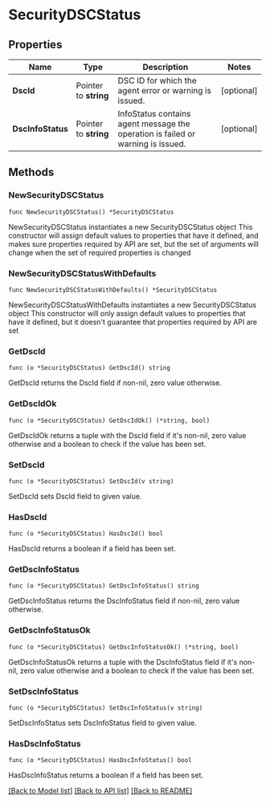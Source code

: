 # SecurityDSCStatus

## Properties

Name | Type | Description | Notes
------------ | ------------- | ------------- | -------------
**DscId** | Pointer to **string** | DSC ID for which the agent error or warning is issued. | [optional] 
**DscInfoStatus** | Pointer to **string** | InfoStatus contains agent message the operation is failed or warning is issued. | [optional] 

## Methods

### NewSecurityDSCStatus

`func NewSecurityDSCStatus() *SecurityDSCStatus`

NewSecurityDSCStatus instantiates a new SecurityDSCStatus object
This constructor will assign default values to properties that have it defined,
and makes sure properties required by API are set, but the set of arguments
will change when the set of required properties is changed

### NewSecurityDSCStatusWithDefaults

`func NewSecurityDSCStatusWithDefaults() *SecurityDSCStatus`

NewSecurityDSCStatusWithDefaults instantiates a new SecurityDSCStatus object
This constructor will only assign default values to properties that have it defined,
but it doesn't guarantee that properties required by API are set

### GetDscId

`func (o *SecurityDSCStatus) GetDscId() string`

GetDscId returns the DscId field if non-nil, zero value otherwise.

### GetDscIdOk

`func (o *SecurityDSCStatus) GetDscIdOk() (*string, bool)`

GetDscIdOk returns a tuple with the DscId field if it's non-nil, zero value otherwise
and a boolean to check if the value has been set.

### SetDscId

`func (o *SecurityDSCStatus) SetDscId(v string)`

SetDscId sets DscId field to given value.

### HasDscId

`func (o *SecurityDSCStatus) HasDscId() bool`

HasDscId returns a boolean if a field has been set.

### GetDscInfoStatus

`func (o *SecurityDSCStatus) GetDscInfoStatus() string`

GetDscInfoStatus returns the DscInfoStatus field if non-nil, zero value otherwise.

### GetDscInfoStatusOk

`func (o *SecurityDSCStatus) GetDscInfoStatusOk() (*string, bool)`

GetDscInfoStatusOk returns a tuple with the DscInfoStatus field if it's non-nil, zero value otherwise
and a boolean to check if the value has been set.

### SetDscInfoStatus

`func (o *SecurityDSCStatus) SetDscInfoStatus(v string)`

SetDscInfoStatus sets DscInfoStatus field to given value.

### HasDscInfoStatus

`func (o *SecurityDSCStatus) HasDscInfoStatus() bool`

HasDscInfoStatus returns a boolean if a field has been set.


[[Back to Model list]](../README.md#documentation-for-models) [[Back to API list]](../README.md#documentation-for-api-endpoints) [[Back to README]](../README.md)


